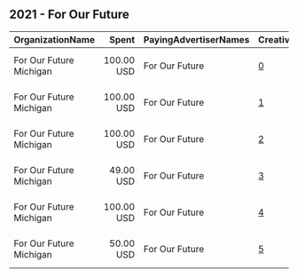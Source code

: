 ## 2021 - For Our Future 
|OrganizationName|Spent|PayingAdvertiserNames|CreativeUrls|Impressions|Genders|AgeBrackets|CountryCodes|BillingAddresses|CandidateBallotInformation|
|:---|---:|:---|:---|---:|:---|:---|:---|:---|:---|
|For Our Future Michigan|100.00 USD|For Our Future|[0](https://www.snap.com/political-ads/asset/9244dba1e2ea4c75e336d54c38bb0a9dd8b3fb43fa46a445673f6a602597098d?mediaType=mp4)|35,226||18+|united states|"435 R St NW,Apt 102 ,20001,US"|Minimum Wage|
|For Our Future Michigan|100.00 USD|For Our Future|[1](https://www.snap.com/political-ads/asset/22b64ce8ffa806f1ce76af6df65f881936b48e96a71549a2ab7b2c66f8436dad?mediaType=mp4)|29,475||18+|united states|"435 R St NW,Apt 102 ,20001,US"|Minimum Wage|
|For Our Future Michigan|100.00 USD|For Our Future|[2](https://www.snap.com/political-ads/asset/4a0899e9d26c95099cae7f7611d0276df843e8136f51e40980c07ad570d6d993?mediaType=mp4)|39,490||18+|united states|"435 R St NW,Apt 102 ,20001,US"|President Biden|
|For Our Future Michigan|49.00 USD|For Our Future|[3](https://www.snap.com/political-ads/asset/ed82642a7575fc21a38f1fb3775fe5010632b4e45c11d1aeac452aee571cd8b4?mediaType=mp4)|16,640||18+|united states|"435 R St NW,Apt 102 ,20001,US"|President Biden|
|For Our Future Michigan|100.00 USD|For Our Future|[4](https://www.snap.com/political-ads/asset/785ef08b1eb0c0ba4328e7f56365ffafcf86fa3cd6fec3ba63a0ec24ce6073a1?mediaType=mp4)|40,722||18+|united states|"435 R St NW,Apt 102 ,20001,US"|President Biden|
|For Our Future Michigan|50.00 USD|For Our Future|[5](https://www.snap.com/political-ads/asset/8a8734082e8f6a888b74d3b52e367f70a56eaa91715c81f4a843f7cd8735d3bb?mediaType=mp4)|15,826||18+|united states|"435 R St NW,Apt 102 ,20001,US"|President Biden|
